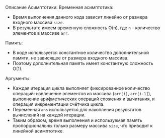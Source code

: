 Описание Асимптотики:
Временная асимптотика: 
  - Время выполнения данного кода зависит линейно от размера входного массива `size`. 
  - В результате имеем временную сложность O(n), где `n` - количество элементов в массиве `arr`.

  Память:
  - В коде используется константное количество дополнительной памяти, не зависящее от размера входного массива.
  - Поэтому дополнительная память имеет константную сложность O(1).

Аргументы:
- Каждая итерация цикла выполняет фиксированное количество операций: извлечение элементов из массива (`arr[i]`, `arr[i-1]`), выполнение арифметических операций сложения и вычитания, и операция инкрементации счётчика цикла.
- Переменная `ans` используется для накопления результатов вычислений на каждой итерации.
- Таким образом, время выполнения и используемая память пропорциональны только размеру массива `size`, что приводит к линейной асимптотике.